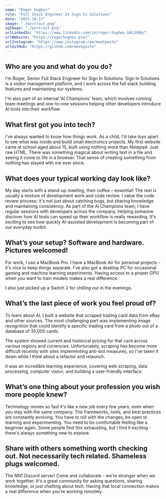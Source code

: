 ```yaml
---
name: "Roger Hughes"
role: "Full Stack Engineer at Sign In Solutions"
date: "2025-10-17"
image: "./portrait.png"
ogImage: "./portrait.png"
urlLinkedIn: "https://www.linkedin.com/in/roger-hughes-b813098/"
urlWebsite: "https://rogerhughes.pro/"
urlInstagram: "https://www.instagram.com/meatpaste"
urlGitHub: "https://github.com/meatpaste"
---
```


## Who are you and what do you do?

I'm Roger, Senior Full Stack Engineer for Sign In Solutions. Sign In Solutions is a visitor management platform, and I work across the full stack building features and maintaining our systems.

I'm also part of an internal 'AI Champions' team, which involves running team meetings and one-to-one sessions helping other developers introduce AI tools into their workflow.

## What first got you into tech?

I've always wanted to know how things work. As a child, I'd take toys apart to see what was inside and build small electronics projects.
My first website came at school aged about 15, built using nothing more than Notepad. Just raw HTML. There was something magical about writing text in a file and seeing it come to life in a browser. That sense of creating something from nothing has stayed with me ever since.

## What does your typical working day look like?

My day starts with a stand-up meeting, then coffee - essential! The rest is usually a mixture of development work and code review. I value the code review process; it's not just about catching bugs, but sharing knowledge and maintaining consistency.
As part of the AI Champions team, I have regular sessions with developers across the company. Helping someone discover how AI tools can speed up their workflow is really rewarding. It's exciting to see how quickly AI-assisted development is becoming part of our everyday toolkit.

## What’s your setup? Software and hardware. Pictures welcomed!

For work, I use a MacBook Pro. I have a MacBook Air for personal projects - it's nice to keep things separate. I've also got a desktop PC for occasional gaming and machine learning experiments. Having access to a proper GPU when you want to train models makes a real difference.

I also just picked up a Switch 2 for chilling out in the evenings.

## What’s the last piece of work you feel proud of?

To learn about AI, I built a website that scraped trading card data from eBay and other sources. The most challenging part was implementing image recognition that could identify a specific trading card from a photo out of a database of 35,000 cards.

The system showed current and historical pricing for that card across various regions and currencies. Unfortunately, scraping has become more difficult recently with sites implementing anti-bot measures, so I've taken it down while I think about a refactor and relaunch.

It was an incredible learning experience, covering web scraping, data processing, computer vision, and building a user-friendly interface.

## What’s one thing about your profession you wish more people knew?

Technology moves so fast it's like a new job every few years, even when you stay with the same company. The frameworks, tools, and best practices are constantly evolving.
You have to roll with the changes, be open to learning and experimenting. You need to be comfortable feeling like a beginner again. Some people find this exhausting, but I find it exciting - there's always something new to explore.

## Share with others something worth checking out. Not necessarily tech related. Shameless plugs welcomed.

The NN1 Discord server! Come and collaborate - we're stronger when we work together. It's a great community for asking questions, sharing knowledge, or just chatting about tech. Having that local connection makes a real difference when you're working remotely.

